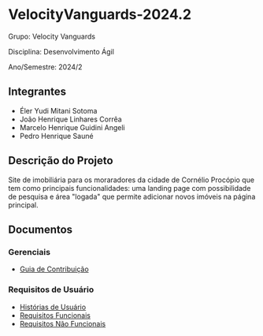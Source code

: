 # VelocityVanguards-2024.2

Grupo: Velocity Vanguards

Disciplina: Desenvolvimento Ágil

Ano/Semestre: 2024/2

## Integrantes

- Éler Yudi Mitani Sotoma
- João Henrique Linhares Corrêa
- Marcelo Henrique Guidini Angeli
- Pedro Henrique Sauné

## Descrição do Projeto

Site de imobiliária para os moraradores da cidade de Cornélio Procópio que tem como principais funcionalidades: uma landing page com possibilidade de pesquisa e área "logada" que permite adicionar novos imóveis na página principal.

## Documentos

### Gerenciais

- [Guia de Contribuição](CONTRIBUTING.md)

### Requisitos de Usuário

- [Histórias de Usuário](<Requisitos de Usuário/HistoriasUsuario.md>)
- [Requisitos Funcionais](<Requisitos de Usuário/RF.md>)
- [Requisitos Não Funcionais](<Requisitos de Usuário/RNF.md>)
